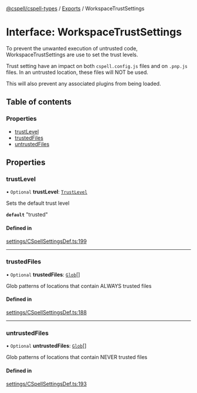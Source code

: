 [@cspell/cspell-types](../README.md) / [Exports](../modules.md) / WorkspaceTrustSettings

# Interface: WorkspaceTrustSettings

To prevent the unwanted execution of untrusted code, WorkspaceTrustSettings
are use to set the trust levels.

Trust setting have an impact on both `cspell.config.js` files and on `.pnp.js` files.
In an untrusted location, these files will NOT be used.

This will also prevent any associated plugins from being loaded.

## Table of contents

### Properties

- [trustLevel](WorkspaceTrustSettings.md#trustlevel)
- [trustedFiles](WorkspaceTrustSettings.md#trustedfiles)
- [untrustedFiles](WorkspaceTrustSettings.md#untrustedfiles)

## Properties

### trustLevel

• `Optional` **trustLevel**: [`TrustLevel`](../modules.md#trustlevel)

Sets the default trust level

**`default`** "trusted"

#### Defined in

[settings/CSpellSettingsDef.ts:199](https://github.com/streetsidesoftware/cspell/blob/2d85fdee/packages/cspell-types/src/settings/CSpellSettingsDef.ts#L199)

___

### trustedFiles

• `Optional` **trustedFiles**: [`Glob`](../modules.md#glob)[]

Glob patterns of locations that contain ALWAYS trusted files

#### Defined in

[settings/CSpellSettingsDef.ts:188](https://github.com/streetsidesoftware/cspell/blob/2d85fdee/packages/cspell-types/src/settings/CSpellSettingsDef.ts#L188)

___

### untrustedFiles

• `Optional` **untrustedFiles**: [`Glob`](../modules.md#glob)[]

Glob patterns of locations that contain NEVER trusted files

#### Defined in

[settings/CSpellSettingsDef.ts:193](https://github.com/streetsidesoftware/cspell/blob/2d85fdee/packages/cspell-types/src/settings/CSpellSettingsDef.ts#L193)
